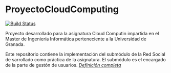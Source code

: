 # ProyectoCloudComputing

[![Build Status](https://travis-ci.org/alcasla/ProyectoCloudComputing.svg?branch=master)](https://travis-ci.org/alcasla/ProyectoCloudComputing)

Proyecto desarrollado para la asignatura Cloud Computin impartida en el Master de Ingeniería Informática 
perteneciente a la Universidad de Granada.

Este repositorio contiene la implementación del submódulo de la Red Social de sarrollado como práctica de la asignatura. El submódulo es el encargado de la parte de gestón de usuarios. 
*[Definición completa](http://alcasla.github.io/CloudComputing/Hito2.html)*
